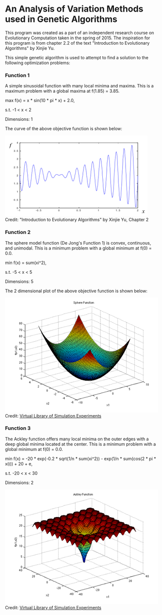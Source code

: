 An Analysis of Variation Methods used in Genetic Algorithms
===========================================================

This program was created as a part of an independent research course on 
Evolutionary Computation taken in the spring of 2015. The inspiration for this 
program is from chapter 2.2 of the text "Introduction to Evolutionary 
Algorithms" by Xinjie Yu.

This simple genetic algorithm is used to attempt to find a solution to the 
following optimization problems:

### Function 1

A simple sinusoidal function with many local minima and maxima. This is
a maximum problem with a global maxima at f(1.85) = 3.85.

max f(x) = x * sin(10 * pi * x) + 2.0, 

s.t. -1 < x < 2

Dimensions: 1

The curve of the above objective function is shown below:

![Image of curve](https://raw.githubusercontent.com/bjcrawford/SGAVariationAnalysis/master/res/function1.png)
Credit: "Introduction to Evolutionary Algorithms" by Xinjie Yu, Chapter 2

### Function 2

The sphere model function (De Jong's Function 1) is convex, continuous,
and unimodal. This is a minimum problem with a global minimum at 
f(0) = 0.0.
 
min f(x) = sum(xi^2), 
 
s.t. -5 < x < 5

Dimensions: 5

The 2 dimensional plot of the above objective function is shown below:

![Image of curve](https://raw.githubusercontent.com/bjcrawford/SGAVariationAnalysis/master/res/function2.png)
Credit: [Virtual Library of Simulation Experiments](http://www.sfu.ca/~ssurjano/spheref.html)

### Function 3

The Ackley function offers many local minima on the outer edges
with a deep global minima located at the center. This is a minimum 
problem with a global minimum at f(0) = 0.0.
 
min f(x) = -20 * exp(-0.2 * sqrt(1/n * sum(xi^2)) - exp(1/n * sum(cos(2 * pi * xi))) + 20 + e, 
            
s.t. -20 < x < 30
 
Dimensions: 2

![Image of curve](https://raw.githubusercontent.com/bjcrawford/SGAVariationAnalysis/master/res/function3.png)
Credit: [Virtual Library of Simulation Experiments](http://www.sfu.ca/~ssurjano/ackley.html)